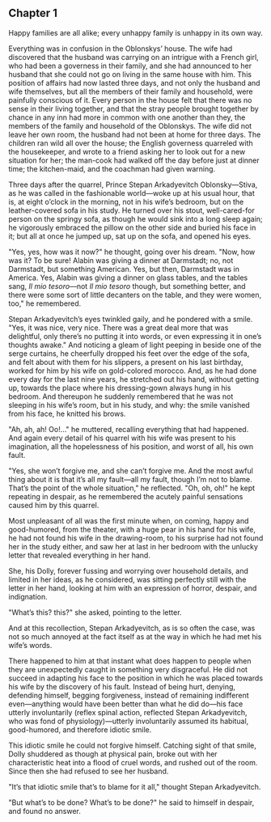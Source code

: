 ## Chapter 1


Happy families are all alike; every unhappy family is unhappy in its own
way.

Everything was in confusion in the Oblonskys’ house. The wife had
discovered that the husband was carrying on an intrigue with a French
girl, who had been a governess in their family, and she had announced to
her husband that she could not go on living in the same house with him.
This position of affairs had now lasted three days, and not only the
husband and wife themselves, but all the members of their family and
household, were painfully conscious of it. Every person in the house
felt that there was no sense in their living together, and that the
stray people brought together by chance in any inn had more in common
with one another than they, the members of the family and household of
the Oblonskys. The wife did not leave her own room, the husband had not
been at home for three days. The children ran wild all over the house;
the English governess quarreled with the housekeeper, and wrote to a
friend asking her to look out for a new situation for her; the man-cook
had walked off the day before just at dinner time; the kitchen-maid, and
the coachman had given warning.

Three days after the quarrel, Prince Stepan Arkadyevitch Oblonsky—Stiva,
as he was called in the fashionable world—woke up at his usual hour,
that is, at eight o’clock in the morning, not in his wife’s bedroom, but
on the leather-covered sofa in his study. He turned over his stout,
well-cared-for person on the springy sofa, as though he would sink into
a long sleep again; he vigorously embraced the pillow on the other side
and buried his face in it; but all at once he jumped up, sat up on the
sofa, and opened his eyes.

"Yes, yes, how was it now?" he thought, going over his dream. "Now, how
was it? To be sure! Alabin was giving a dinner at Darmstadt; no, not
Darmstadt, but something American. Yes, but then, Darmstadt was in
America. Yes, Alabin was giving a dinner on glass tables, and the tables
sang, _Il mio tesoro_—not _Il mio tesoro_ though, but something better,
and there were some sort of little decanters on the table, and they were
women, too," he remembered.

Stepan Arkadyevitch’s eyes twinkled gaily, and he pondered with a smile.
"Yes, it was nice, very nice. There was a great deal more that was
delightful, only there’s no putting it into words, or even expressing it
in one’s thoughts awake." And noticing a gleam of light peeping in
beside one of the serge curtains, he cheerfully dropped his feet over
the edge of the sofa, and felt about with them for his slippers, a
present on his last birthday, worked for him by his wife on gold-colored
morocco. And, as he had done every day for the last nine years, he
stretched out his hand, without getting up, towards the place where his
dressing-gown always hung in his bedroom. And thereupon he suddenly
remembered that he was not sleeping in his wife’s room, but in his
study, and why: the smile vanished from his face, he knitted his brows.

"Ah, ah, ah! Oo!..." he muttered, recalling everything that had
happened. And again every detail of his quarrel with his wife was
present to his imagination, all the hopelessness of his position, and
worst of all, his own fault.

"Yes, she won’t forgive me, and she can’t forgive me. And the most awful
thing about it is that it’s all my fault—all my fault, though I’m not to
blame. That’s the point of the whole situation," he reflected. "Oh, oh,
oh!" he kept repeating in despair, as he remembered the acutely painful
sensations caused him by this quarrel.

Most unpleasant of all was the first minute when, on coming, happy and
good-humored, from the theater, with a huge pear in his hand for his
wife, he had not found his wife in the drawing-room, to his surprise had
not found her in the study either, and saw her at last in her bedroom
with the unlucky letter that revealed everything in her hand.

She, his Dolly, forever fussing and worrying over household details, and
limited in her ideas, as he considered, was sitting perfectly still with
the letter in her hand, looking at him with an expression of horror,
despair, and indignation.

"What’s this? this?" she asked, pointing to the letter.

And at this recollection, Stepan Arkadyevitch, as is so often the case,
was not so much annoyed at the fact itself as at the way in which he had
met his wife’s words.

There happened to him at that instant what does happen to people when
they are unexpectedly caught in something very disgraceful. He did not
succeed in adapting his face to the position in which he was placed
towards his wife by the discovery of his fault. Instead of being hurt,
denying, defending himself, begging forgiveness, instead of remaining
indifferent even—anything would have been better than what he did do—his
face utterly involuntarily (reflex spinal action, reflected Stepan
Arkadyevitch, who was fond of physiology)—utterly involuntarily assumed
its habitual, good-humored, and therefore idiotic smile.

This idiotic smile he could not forgive himself. Catching sight of that
smile, Dolly shuddered as though at physical pain, broke out with her
characteristic heat into a flood of cruel words, and rushed out of the
room. Since then she had refused to see her husband.

"It’s that idiotic smile that’s to blame for it all," thought Stepan
Arkadyevitch.

"But what’s to be done? What’s to be done?" he said to himself in
despair, and found no answer.



